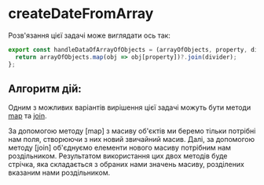 # createDateFromArray

Розв'язання цієї задачі може виглядати ось так:

```js
export const handleDataOfArrayOfObjects = (arrayOfObjects, property, divider) => {
  return arrayOfObjects.map(obj => obj[property])?.join(divider);
};
```

## Алгоритм дій:

Одним з можливих варіантів вирішення цієї задачі можуть бути методи [map](https://developer.mozilla.org/en-US/docs/Web/JavaScript/Reference/Global_Objects/Array/map) та [join](https://developer.mozilla.org/en-US/docs/Web/JavaScript/Reference/Global_Objects/Array/join).

За допомогою методу [map] з масиву об'єктів ми беремо тільки потрібні нам поля, створюючи з них новий звичайний масив.
Далі, за допомогою методу [join] об'єднуємо елементи нового масиву потрібним нам роздільником.
Результатом використання цих двох методів буде стрічка, яка складається з обраних нами значень масиву, розділених вказаним нами роздільником.